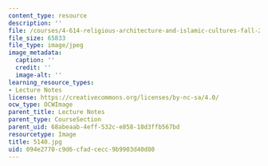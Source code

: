 ```yaml
---
content_type: resource
description: ''
file: /courses/4-614-religious-architecture-and-islamic-cultures-fall-2002/094e2770c9d6cfadcecc9b9903d40d80_5140.jpg
file_size: 65833
file_type: image/jpeg
image_metadata:
  caption: ''
  credit: ''
  image-alt: ''
learning_resource_types:
- Lecture Notes
license: https://creativecommons.org/licenses/by-nc-sa/4.0/
ocw_type: OCWImage
parent_title: Lecture Notes
parent_type: CourseSection
parent_uid: 68abeaab-4eff-532c-e858-18d3ffb567bd
resourcetype: Image
title: 5140.jpg
uid: 094e2770-c9d6-cfad-cecc-9b9903d40d80
---
```

